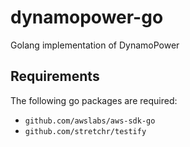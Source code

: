 # dynamopower-go
Golang implementation of DynamoPower

## Requirements

The following go packages are required:

- `github.com/awslabs/aws-sdk-go`
- `github.com/stretchr/testify`
